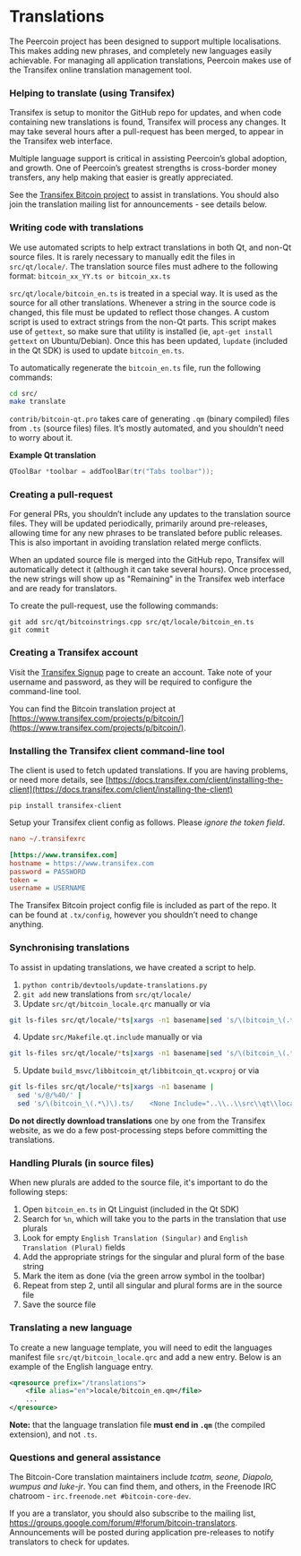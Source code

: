 Translations
============

The Peercoin project has been designed to support multiple localisations. This makes adding new phrases, and completely new languages easily achievable. For managing all application translations, Peercoin makes use of the Transifex online translation management tool.

### Helping to translate (using Transifex)
Transifex is setup to monitor the GitHub repo for updates, and when code containing new translations is found, Transifex will process any changes. It may take several hours after a pull-request has been merged, to appear in the Transifex web interface.

Multiple language support is critical in assisting Peercoin’s global adoption, and growth. One of Peercoin’s greatest strengths is cross-border money transfers, any help making that easier is greatly appreciated.

See the [Transifex Bitcoin project](https://www.transifex.com/projects/p/bitcoin/) to assist in translations. You should also join the translation mailing list for announcements - see details below.

### Writing code with translations
We use automated scripts to help extract translations in both Qt, and non-Qt source files. It is rarely necessary to manually edit the files in `src/qt/locale/`. The translation source files must adhere to the following format:
`bitcoin_xx_YY.ts or bitcoin_xx.ts`

`src/qt/locale/bitcoin_en.ts` is treated in a special way. It is used as the source for all other translations. Whenever a string in the source code is changed, this file must be updated to reflect those changes. A custom script is used to extract strings from the non-Qt parts. This script makes use of `gettext`, so make sure that utility is installed (ie, `apt-get install gettext` on Ubuntu/Debian). Once this has been updated, `lupdate` (included in the Qt SDK) is used to update `bitcoin_en.ts`.

To automatically regenerate the `bitcoin_en.ts` file, run the following commands:
```sh
cd src/
make translate
```

`contrib/bitcoin-qt.pro` takes care of generating `.qm` (binary compiled) files from `.ts` (source files) files. It’s mostly automated, and you shouldn’t need to worry about it.

**Example Qt translation**
```cpp
QToolBar *toolbar = addToolBar(tr("Tabs toolbar"));
```

### Creating a pull-request
For general PRs, you shouldn’t include any updates to the translation source files. They will be updated periodically, primarily around pre-releases, allowing time for any new phrases to be translated before public releases. This is also important in avoiding translation related merge conflicts.

When an updated source file is merged into the GitHub repo, Transifex will automatically detect it (although it can take several hours). Once processed, the new strings will show up as "Remaining" in the Transifex web interface and are ready for translators.

To create the pull-request, use the following commands:
```
git add src/qt/bitcoinstrings.cpp src/qt/locale/bitcoin_en.ts
git commit
```

### Creating a Transifex account
Visit the [Transifex Signup](https://www.transifex.com/signup/) page to create an account. Take note of your username and password, as they will be required to configure the command-line tool.

You can find the Bitcoin translation project at [https://www.transifex.com/projects/p/bitcoin/](https://www.transifex.com/projects/p/bitcoin/).

### Installing the Transifex client command-line tool
The client is used to fetch updated translations. If you are having problems, or need more details, see [https://docs.transifex.com/client/installing-the-client](https://docs.transifex.com/client/installing-the-client)

`pip install transifex-client`

Setup your Transifex client config as follows. Please *ignore the token field*.

```ini
nano ~/.transifexrc

[https://www.transifex.com]
hostname = https://www.transifex.com
password = PASSWORD
token =
username = USERNAME
```

The Transifex Bitcoin project config file is included as part of the repo. It can be found at `.tx/config`, however you shouldn’t need to change anything.

### Synchronising translations
To assist in updating translations, we have created a script to help.

1. `python contrib/devtools/update-translations.py`
2. `git add` new translations from `src/qt/locale/`
3. Update `src/qt/bitcoin_locale.qrc` manually or via
```bash
git ls-files src/qt/locale/*ts|xargs -n1 basename|sed 's/\(bitcoin_\(.*\)\).ts/<file alias="\2">locale\/\1.qm<\/file>/'
```
4. Update `src/Makefile.qt.include` manually or via
```bash
git ls-files src/qt/locale/*ts|xargs -n1 basename|sed 's/\(bitcoin_\(.*\)\).ts/  qt\/locale\/\1.ts \\/'
```
5. Update `build_msvc/libbitcoin_qt/libbitcoin_qt.vcxproj` or via
```bash
git ls-files src/qt/locale/*ts|xargs -n1 basename |
  sed 's/@/%40/' |
  sed 's/\(bitcoin_\(.*\)\).ts/    <None Include="..\\..\\src\\qt\\locale\\\1.ts">\n      <DeploymentContent>true<\/DeploymentContent>\n    <\/None>/'
```

**Do not directly download translations** one by one from the Transifex website, as we do a few post-processing steps before committing the translations.

### Handling Plurals (in source files)
When new plurals are added to the source file, it's important to do the following steps:

1. Open `bitcoin_en.ts` in Qt Linguist (included in the Qt SDK)
2. Search for `%n`, which will take you to the parts in the translation that use plurals
3. Look for empty `English Translation (Singular)` and `English Translation (Plural)` fields
4. Add the appropriate strings for the singular and plural form of the base string
5. Mark the item as done (via the green arrow symbol in the toolbar)
6. Repeat from step 2, until all singular and plural forms are in the source file
7. Save the source file

### Translating a new language
To create a new language template, you will need to edit the languages manifest file `src/qt/bitcoin_locale.qrc` and add a new entry. Below is an example of the English language entry.

```xml
<qresource prefix="/translations">
    <file alias="en">locale/bitcoin_en.qm</file>
    ...
</qresource>
```

**Note:** that the language translation file **must end in `.qm`** (the compiled extension), and not `.ts`.

### Questions and general assistance
The Bitcoin-Core translation maintainers include *tcatm, seone, Diapolo, wumpus and luke-jr*. You can find them, and others, in the Freenode IRC chatroom - `irc.freenode.net #bitcoin-core-dev`.

If you are a translator, you should also subscribe to the mailing list, https://groups.google.com/forum/#!forum/bitcoin-translators. Announcements will be posted during application pre-releases to notify translators to check for updates.
